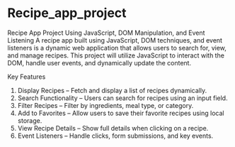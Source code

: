 # Recipe_app_project
Recipe App Project Using JavaScript, DOM Manipulation, and Event Listening
A recipe app built using JavaScript, DOM techniques, and event listeners is a dynamic web application that allows users to search for, view, and manage recipes. This project will utilize JavaScript to interact with the DOM, handle user events, and dynamically update the content.
 
Key Features
1. Display Recipes – Fetch and display a list of recipes dynamically.
2. Search Functionality – Users can search for recipes using an input field.
3. Filter Recipes – Filter by ingredients, meal type, or category.
4. Add to Favorites – Allow users to save their favorite recipes using local storage.
5. View Recipe Details – Show full details when clicking on a recipe.
6. Event Listeners – Handle clicks, form submissions, and key events.
